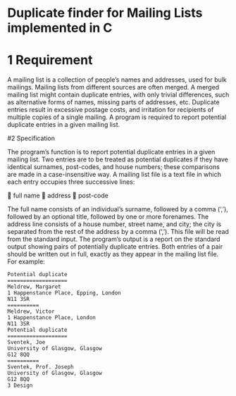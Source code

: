 # Duplicate finder for Mailing Lists implemented in C


# 1 Requirement
A mailing list is a collection of people’s names and addresses, used for bulk mailings. Mailing lists from
different sources are often merged. A merged mailing list might contain duplicate entries, with only trivial
differences, such as alternative forms of names, missing parts of addresses, etc. Duplicate entries result in
excessive postage costs, and irritation for recipients of multiple copies of a single mailing. A program is
required to report potential duplicate entries in a given mailing list.

#2 Specification

The program’s function is to report potential duplicate entries in a given mailing list. Two entries are to be
treated as potential duplicates if they have identical surnames, post-codes, and house numbers; these
comparisons are made in a case-insensitive way.
A mailing list file is a text file in which each entry occupies three successive lines:


 full name
 address
 post-code

The full name consists of an individual’s surname, followed by a comma (‘,’), followed by an optional title,
followed by one or more forenames. The address line consists of a house number, street name, and city; the
city is separated from the rest of the address by a comma (‘,’). This file will be read from the standard input.
The program’s output is a report on the standard output showing pairs of potentially duplicate entries. Both
entries of a pair should be written out in full, exactly as they appear in the mailing list file. For example:


```
Potential duplicate
===================
Meldrew, Margaret
1 Happenstance Place, Epping, London
N11 3SR
==========
Meldrew, Victor
1 Happenstance Place, London
N11 3SR
Potential duplicate
===================
Sventek, Joe
University of Glasgow, Glasgow
G12 8QQ
==========
Sventek, Prof. Joseph
University of Glasgow, Glasgow
G12 8QQ
3 Design

```

